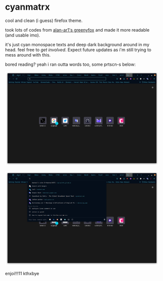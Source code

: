 # cyanmatrx

cool and clean (i guess) firefox theme. 

took lots of codes from [alan-ar1's greenyfox](https://github.com/alan-ar1/greenyfox) and made it more readable (and usable imo).

it's just cyan monospace texts and deep dark background around in my head. feel free to *get involved*. Expect future updates as i'm still trying to mess around with this.

bored reading? yeah i ran outta words too, some prtscn-s below:

![new tab and lots of other tabs](/prtscn/image.png)

![drop down suggestions](/prtscn/image2.png)


enjoi!!!11 kthxbye
